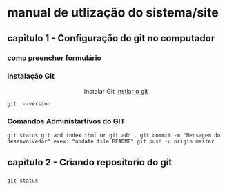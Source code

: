 # manual de utlização do sistema/site
## capitulo 1 - Configuração do git no computador 
### como preencher formulário
### instalação Git


<p align= "center"> 
Instalar Git <a href="https://git-scm.com/downloads/win" target="_blank"> Instlar o git </a> 
</p>

`
git  --version
`

### Comandos Administartivos do GIT

`
git status
git add index.thml or git add .
git commit -m "Mensagem do desenvolvedor" exex: "update file README"
git push -u origin master
`

## capitulo 2 - Criando repositorio do git 
###

`git status`



